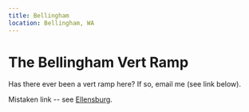 ```yaml
---
title: Bellingham
location: Bellingham, WA
---
```

# The Bellingham Vert Ramp

Has there ever been a vert ramp here?  If so, email me (see link below).

Mistaken link -- see [Ellensburg](/ramps/ellensburg).
